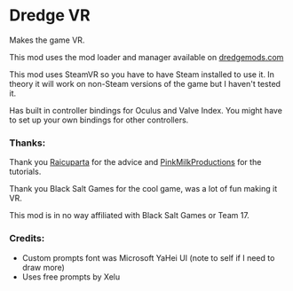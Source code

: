 # Dredge VR

Makes the game VR.

This mod uses the mod loader and manager available on [dredgemods.com](https://dredgemods.com/)

This mod uses SteamVR so you have to have Steam installed to use it. In theory it will work on non-Steam versions of the game but I haven't tested it.

Has built in controller bindings for Oculus and Valve Index. You might have to set up your own bindings for other controllers.

### Thanks:
Thank you [Raicuparta](https://github.com/Raicuparta) for the advice and [PinkMilkProductions](https://youtu.be/qT-V59Yw6UY?si=WKBkwutwuEEbHlDN) for the tutorials.

Thank you Black Salt Games for the cool game, was a lot of fun making it VR.

This mod is in no way affiliated with Black Salt Games or Team 17.

### Credits:
- Custom prompts font was Microsoft YaHei UI (note to self if I need to draw more)
- Uses free prompts by Xelu
